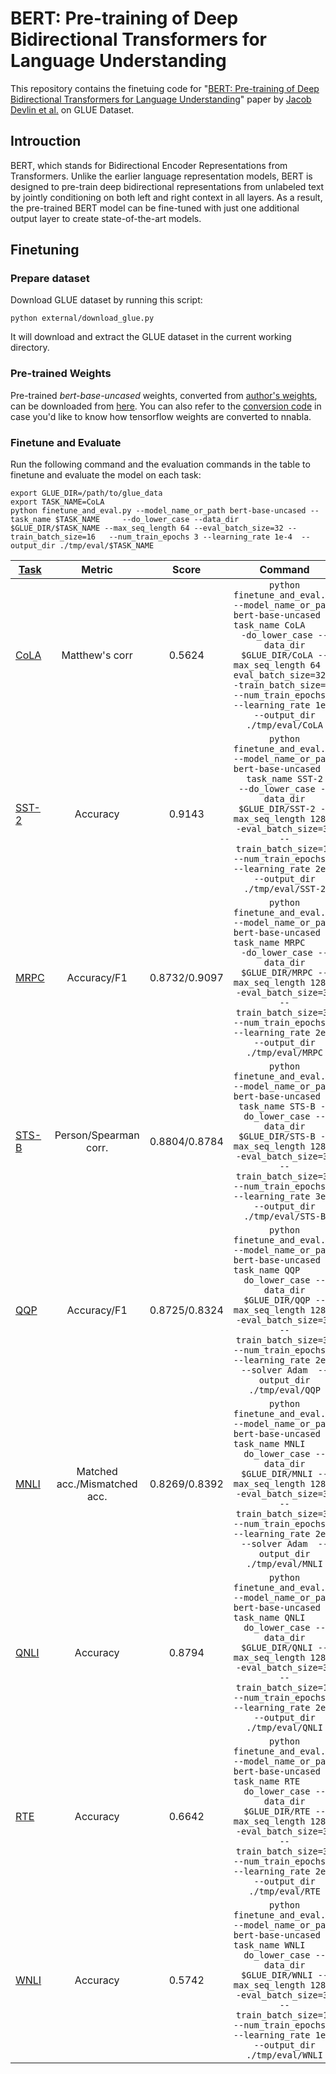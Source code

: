 # BERT: Pre-training of Deep Bidirectional Transformers for Language Understanding
This repository contains the finetuing code for "[BERT: Pre-training of Deep Bidirectional Transformers for Language Understanding](https://arxiv.org/abs/1810.04805)" 
paper by [Jacob Devlin et al.](https://github.com/google-research/bert) on GLUE Dataset.

## Introuction
BERT, which stands for Bidirectional Encoder Representations from Transformers. Unlike the earlier language representation models, BERT is designed to pre-train deep bidirectional representations from unlabeled text by jointly conditioning on both left and right context in all layers. As a result, the pre-trained BERT model can be fine-tuned with just one additional output layer to create state-of-the-art models.
## Finetuning
### Prepare dataset
Download GLUE dataset by running this script:
```
python external/download_glue.py
```
It will download and extract the GLUE dataset in the current working directory. 

### Pre-trained Weights
Pre-trained *bert-base-uncased* weights, converted from [author's weights](https://storage.googleapis.com/bert_models/2018_10_18/uncased_L-12_H-768_A-12.zip), can be downloaded from [here](https://nnabla.org/pretrained-models/nnabla-examples/language-modeling/bert-finetuning/nbla_bert_params.h5). You can also refer to the [conversion code](https://github.com/sony/nnabla-examples/blob/master/language-modeling/BERT-finetuning/convert_tf_params_to_nnabla.py) in case you'd like to know how tensorflow weights are converted to nnabla.

### Finetune and Evaluate
Run the following command and the evaluation commands in the table to finetune and evaluate the model on each task:

```shell
export GLUE_DIR=/path/to/glue_data
export TASK_NAME=CoLA
python finetune_and_eval.py --model_name_or_path bert-base-uncased --task_name $TASK_NAME     --do_lower_case --data_dir $GLUE_DIR/$TASK_NAME --max_seq_length 64 --eval_batch_size=32 --train_batch_size=16   --num_train_epochs 3 --learning_rate 1e-4  --output_dir ./tmp/eval/$TASK_NAME
```

|[Task](https://gluebenchmark.com/tasks)|Metric|Score|Command|
|---|:---:|:---:|:---:|
|[CoLA](https://nyu-mll.github.io/CoLA/) |Matthew's corr|0.5624| ```python finetune_and_eval.py --model_name_or_path bert-base-uncased --task_name CoLA     --do_lower_case --data_dir $GLUE_DIR/CoLA --max_seq_length 64 --eval_batch_size=32 --train_batch_size=16   --num_train_epochs 3 --learning_rate 1e-4  --output_dir ./tmp/eval/CoLA``` |
|[SST-2](https://nlp.stanford.edu/sentiment/index.html) |Accuracy|0.9143| ```python finetune_and_eval.py --model_name_or_path bert-base-uncased --task_name SST-2     --do_lower_case --data_dir $GLUE_DIR/SST-2 --max_seq_length 128 --eval_batch_size=32 --train_batch_size=16   --num_train_epochs 3 --learning_rate 2e-5  --output_dir ./tmp/eval/SST-2```|
|[MRPC](https://microsoft.com/en-us/download/details.aspx?id=52398) |Accuracy/F1|0.8732/0.9097|```python finetune_and_eval.py --model_name_or_path bert-base-uncased --task_name MRPC     --do_lower_case --data_dir $GLUE_DIR/MRPC --max_seq_length 128 --eval_batch_size=32 --train_batch_size=32   --num_train_epochs 3 --learning_rate 2e-5  --output_dir ./tmp/eval/MRPC```|
|[STS-B	](http://ixa2.si.ehu.es/stswiki/index.php/STSbenchmark) |Person/Spearman corr.|0.8804/0.8784|```python finetune_and_eval.py --model_name_or_path bert-base-uncased --task_name STS-B --do_lower_case --data_dir $GLUE_DIR/STS-B --max_seq_length 128 --eval_batch_size=32 --train_batch_size=32   --num_train_epochs 3 --learning_rate 3e-5  --output_dir ./tmp/eval/STS-B```|
|[QQP](https://data.quora.com/First-Quora-Dataset-Release-Question-Pairs) |Accuracy/F1|0.8725/0.8324|```python finetune_and_eval.py --model_name_or_path bert-base-uncased --task_name QQP     --do_lower_case --data_dir $GLUE_DIR/QQP --max_seq_length 128 --eval_batch_size=32 --train_batch_size=32   --num_train_epochs 3 --learning_rate 2e-5 --solver Adam  --output_dir ./tmp/eval/QQP```|
|[MNLI](http://www.nyu.edu/projects/bowman/multinli/) |Matched acc./Mismatched acc.	|0.8269/0.8392|```python finetune_and_eval.py --model_name_or_path bert-base-uncased --task_name MNLI    --do_lower_case --data_dir $GLUE_DIR/MNLI --max_seq_length 128 --eval_batch_size=32 --train_batch_size=32   --num_train_epochs 3 --learning_rate 2e-5 --solver Adam  --output_dir ./tmp/eval/MNLI```|
|[QNLI](https://rajpurkar.github.io/SQuAD-explorer/) |Accuracy|0.8794|```python finetune_and_eval.py --model_name_or_path bert-base-uncased --task_name QNLI    --do_lower_case --data_dir $GLUE_DIR/QNLI --max_seq_length 128 --eval_batch_size=32 --train_batch_size=16   --num_train_epochs 3 --learning_rate 2e-5  --output_dir ./tmp/eval/QNLI```|
|[RTE](https://aclweb.org/aclwiki/Recognizing_Textual_Entailment) |Accuracy	|0.6642| ```python finetune_and_eval.py --model_name_or_path bert-base-uncased --task_name RTE     --do_lower_case --data_dir $GLUE_DIR/RTE --max_seq_length 128 --eval_batch_size=32 --train_batch_size=32   --num_train_epochs 5 --learning_rate 2e-5  --output_dir ./tmp/eval/RTE```|
|[WNLI](https://cs.nyu.edu/faculty/davise/papers/WinogradSchemas/WS.html) |Accuracy|0.5742|```python finetune_and_eval.py --model_name_or_path bert-base-uncased --task_name WNLI    --do_lower_case --data_dir $GLUE_DIR/WNLI --max_seq_length 128 --eval_batch_size=32 --train_batch_size=16   --num_train_epochs 1 --learning_rate 1e-5  --output_dir ./tmp/eval/WNLI```|
